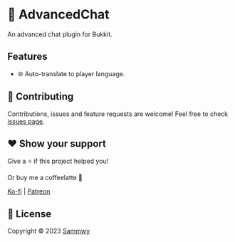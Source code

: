 # 💬 AdvancedChat

An advanced chat plugin for Bukkit.

## Features

- 🌐 Auto-translate to player language.

## 🤝 Contributing

Contributions, issues and feature requests are welcome!
Feel free to check [issues page](https://github.com/sammwy/AdvancedChat/issues).

## ❤️ Show your support

Give a ⭐️ if this project helped you!

Or buy me a coffeelatte 🙌

[Ko-fi](https://ko-fi.com/sammwy) | [Patreon](https://patreon.com/sammwy)

## 📝 License

Copyright © 2023 [Sammwy](https://github.com/sammwyy)
